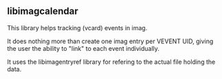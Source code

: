 ## libimagcalendar

This library helps tracking (vcard) events in imag.

It does nothing more than create one imag entry per VEVENT UID, giving the user
the ability to "link" to each event individually.

It uses the libimagentryref library for refering to the actual file holding the
data.

